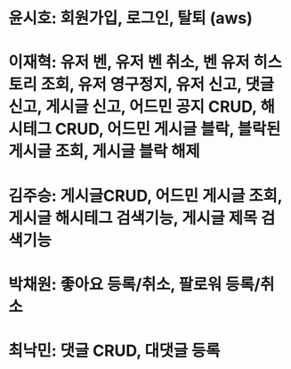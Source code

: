 # 윤시호: 회원가입, 로그인, 탈퇴 (aws)

# 이재혁: 유저 벤, 유저 벤 취소, 벤 유저 히스토리 조회, 유저 영구정지, 유저 신고, 댓글 신고, 게시글 신고, 어드민 공지 CRUD, 해시테그 CRUD, 어드민 게시글 블락, 블락된 게시글 조회, 게시글 블락 해제

# 김주승: 게시글CRUD, 어드민 게시글 조회, 게시글 해시테그 검색기능, 게시글 제목 검색기능

# 박채원: 좋아요 등록/취소, 팔로워 등록/취소

# 최낙민: 댓글 CRUD, 대댓글 등록
